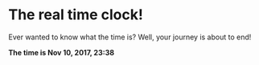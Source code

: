 # The real time clock!

Ever wanted to know what the time is? Well, your journey is about to end!

**The time is Nov 10, 2017, 23:38**